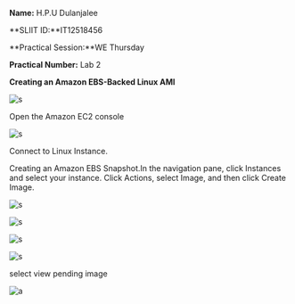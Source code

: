 
**Name:** H.P.U Dulanjalee

**SLIIT ID:**IT12518456

**Practical Session:**WE Thursday

**Practical Number:** Lab 2

**Creating an Amazon EBS-Backed Linux AMI**

![s](http://i60.tinypic.com/ddgsy0.jpg)

Open the Amazon EC2 console 

![s](http://i60.tinypic.com/2uqhnyd.jpg)

Connect to Linux Instance.

Creating an Amazon EBS Snapshot.In the navigation pane, click Instances and select your instance. Click Actions, select Image, and then click Create Image.

![s]()

![s](http://i62.tinypic.com/28akz1h.jpg)

![s](http://i59.tinypic.com/2sb0uix.jpg)

![s](http://i57.tinypic.com/4hzi2q.jpg)

select view pending image

![a](http://i58.tinypic.com/29549hh.jpg)







